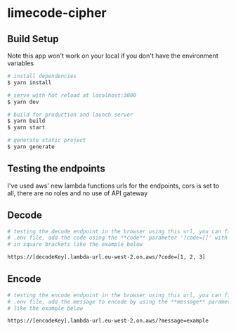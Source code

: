 # limecode-cipher

## Build Setup
Note this app won't work on your local if you don't have the environment variables

```bash
# install dependencies
$ yarn install

# serve with hot reload at localhost:3000
$ yarn dev

# build for production and launch server
$ yarn build
$ yarn start

# generate static project
$ yarn generate
```

## Testing the endpoints

I've used aws' new lambda functions urls for the endpoints, cors is set to all, there are no roles and no use of API gateway

## Decode

```bash
# testing the decode endpoint in the browser using this url, you can find the decodeKey in the 
# .env file, add the code using the **code** parameter '?code=[]' with values seperated by commas
# in square brackets like the example below

https://[decodeKey].lambda-url.eu-west-2.on.aws/?code=[1, 2, 3]
```

## Encode

```bash
# testing the encode endpoint in the browser using this url, you can find the encodeKey in the 
# .env file, add the message to encode by using the **message** parameter '?message=MESSAGE GOES HERE'
# like the example below

https://[encodeKey].lambda-url.eu-west-2.on.aws/?message=example
```
